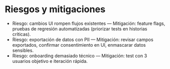 # Riesgos y mitigaciones

- Riesgo: cambios UI rompen flujos existentes — Mitigación: feature flags, pruebas de regresión automatizadas (priorizar tests en historias críticas).
- Riesgo: exportación de datos con PII — Mitigación: revisar campos exportados, confirmar consentimiento en UI, enmascarar datos sensibles.
- Riesgo: onboarding demasiado técnico — Mitigación: test con 3 usuarios objetivo e iteración rápida.

